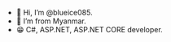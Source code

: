 - 👋 Hi, I’m @blueice085.
- 🙏 I’m from Myanmar.
- 😁 C#, ASP.NET, ASP.NET CORE developer.



<!---
blueice085/blueice085 is a ✨ special ✨ repository because its `README.md` (this file) appears on your GitHub profile.
You can click the Preview link to take a look at your changes.
--->
